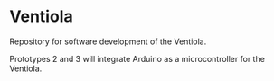 # Ventiola
Repository for software development of the Ventiola. 

Prototypes 2 and 3 will integrate Arduino as a microcontroller for the Ventiola. 


